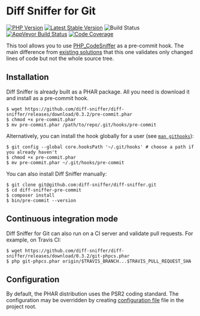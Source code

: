 Diff Sniffer for Git
====================

[![PHP Version](https://img.shields.io/badge/php-%5E7.3-blue.svg)](https://packagist.org/packages/diff-sniffer/diff-sniffer)
[![Latest Stable Version](https://poser.pugx.org/diff-sniffer/diff-sniffer/v/stable)](https://packagist.org/packages/diff-sniffer/diff-sniffer)
![Build Status](https://github.com/diff-sniffer/diff-sniffer/workflows/CI/badge.svg)
[![AppVeyor Build Status](https://ci.appveyor.com/api/projects/status/h4lviqjlte6t1vui?svg=true)](https://ci.appveyor.com/project/morozov/diff-sniffer)
[![Code Coverage](https://codecov.io/gh/diff-sniffer/diff-sniffer/branch/master/graph/badge.svg)](https://codecov.io/gh/diff-sniffer/diff-sniffer)

This tool allows you to use [PHP_CodeSniffer](https://github.com/squizlabs/PHP_CodeSniffer) as a pre-commit hook. The main difference from [existing solutions](https://github.com/s0enke/git-hooks/blob/master/phpcs-pre-commit/pre-commit) that this one validates only changed lines of code but not the whole source tree.

Installation
------------

Diff Sniffer is already built as a PHAR package. All you need is download it and install as a pre-commit hook.
```
$ wget https://github.com/diff-sniffer/diff-sniffer/releases/download/0.3.2/pre-commit.phar
$ chmod +x pre-commit.phar
$ mv pre-commit.phar /path/to/repo/.git/hooks/pre-commit
```

Alternatively, you can install the hook globally for a user (see [`man githooks`](https://git-scm.com/docs/githooks)):
```
$ git config --global core.hooksPath '~/.git/hooks' # choose a path if you already haven't
$ chmod +x pre-commit.phar
$ mv pre-commit.phar ~/.git/hooks/pre-commit
```

You can also install Diff Sniffer manually:

```
$ git clone git@github.com:diff-sniffer/diff-sniffer.git
$ cd diff-sniffer-pre-commit
$ composer install
$ bin/pre-commit --version
```

Continuous integration mode
---------------------------

Diff Sniffer for Git can also run on a CI server and validate pull requests. For example, on Travis CI:
```
$ wget https://github.com/diff-sniffer/diff-sniffer/releases/download/0.3.2/git-phpcs.phar
$ php git-phpcs.phar origin/$TRAVIS_BRANCH...$TRAVIS_PULL_REQUEST_SHA
```

Configuration
-------------

By default, the PHAR distribution uses the PSR2 coding standard. The configuration may be overridden by creating [configuration file](https://github.com/squizlabs/PHP_CodeSniffer/wiki/Advanced-Usage#using-a-default-configuration-file) file in the project root.
